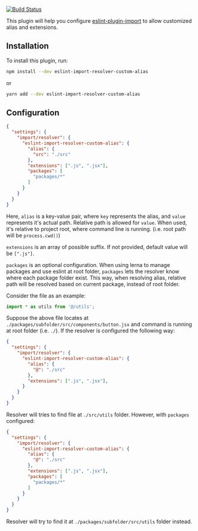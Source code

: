 [![Build Status](https://travis-ci.org/laysent/eslint-import-resolver-custom-alias.svg?branch=master)](https://travis-ci.org/laysent/eslint-import-resolver-custom-alias)

This plugin will help you configure [eslint-plugin-import](https://www.npmjs.com/package/eslint-plugin-import)
to allow customized alias and extensions.

## Installation

To install this plugin, run:

```bash
npm install --dev eslint-import-resolver-custom-alias
```

or

```bash
yarn add --dev eslint-import-resolver-custom-alias
```

## Configuration

```json
{
  "settings": {
    "import/resolver": {
      "eslint-import-resolver-custom-alias": {
        "alias": {
          "src": "./src"
        },
        "extensions": [".js", ".jsx"],
        "packages": [
          "packages/*"
        ]
      }
    }
  }
}
```

Here, `alias` is a key-value pair, where `key` represents the alias, and `value` represents
it's actual path. Relative path is allowed for `value`. When used, it's relative to project
root, where command line is running. (i.e. root path will be `process.cwd()`)

`extensions` is an array of possible suffix. If not provided, default value will be `[".js"]`.

`packages` is an optional configuration. When using lerna to manage packages and use eslint at
root folder, `packages` lets the resolver know where each package folder exist. This way, when
resolving alias, relative path will be resolved based on current package, instead of root folder.

Consider the file as an example:

```jsx
import * as utils from '@/utils';
```

Suppose the above file locates at `./packages/subfolder/src/components/button.jsx` and command is
running at root folder (i.e. `./`). If the resolver is configured the following way:

```json
{
  "settings": {
    "import/resolver": {
      "eslint-import-resolver-custom-alias": {
        "alias": {
          "@": "./src"
        },
        "extensions": [".js", ".jsx"],
      }
    }
  }
}
```

Resolver will tries to find file at `./src/utils` folder. However, with `packages` configured:

```json
{
  "settings": {
    "import/resolver": {
      "eslint-import-resolver-custom-alias": {
        "alias": {
          "@": "./src"
        },
        "extensions": [".js", ".jsx"],
        "packages": [
          "packages/*"
        ]
      }
    }
  }
}
```

Resolver will try to find it at `./packages/subfolder/src/utils` folder instead.
